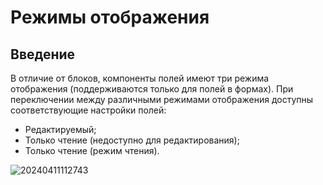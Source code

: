 # Режимы отображения

## Введение

В отличие от блоков, компоненты полей имеют три режима отображения (поддерживаются только для полей в формах). При переключении между различными режимами отображения доступны соответствующие настройки полей:

- Редактируемый;
- Только чтение (недоступно для редактирования);
- Только чтение (режим чтения).

![20240411112743](https://static-docs.nocobase.com/20240411112743.png)